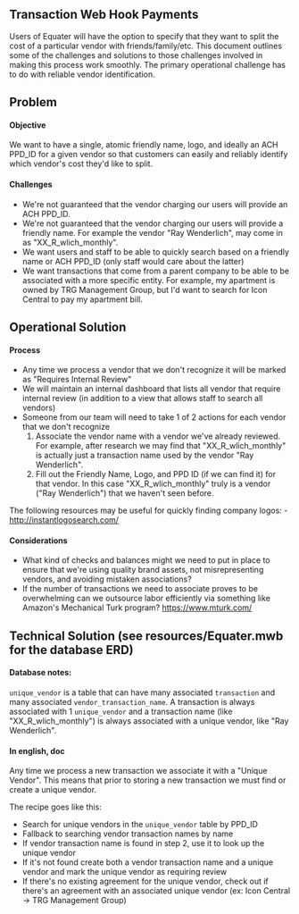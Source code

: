 ## Transaction Web Hook Payments

Users of Equater will have the option to specify that they want to split the cost of a particular vendor with
friends/family/etc. This document outlines some of the challenges and solutions to those challenges involved in making
this process work smoothly. The primary operational challenge has to do with reliable vendor identification.

## Problem

#### Objective

We want to have a single, atomic friendly name, logo, and ideally an ACH PPD_ID for a given vendor so that customers can
easily and reliably identify which vendor's cost they'd like to split.

#### Challenges

-   We're not guaranteed that the vendor charging our users will provide an ACH PPD_ID.
-   We're not guaranteed that the vendor charging our users will provide a friendly name. For example the vendor "Ray
    Wenderlich", may come in as "XX_R_wlich_monthly".
-   We want users and staff to be able to quickly search based on a friendly name or ACH PPD_ID (only staff would care
    about the latter)
-   We want transactions that come from a parent company to be able to be associated with a more specific entity. For
    example, my apartment is owned by TRG Management Group, but I'd want to search for Icon Central to pay my apartment
    bill.

## Operational Solution

#### Process

-   Any time we process a vendor that we don't recognize it will be marked as "Requires Internal Review"
-   We will maintain an internal dashboard that lists all vendor that require internal review (in addition to a view
    that allows staff to search all vendors)
-   Someone from our team will need to take 1 of 2 actions for each vendor that we don't recognize
    1. Associate the vendor name with a vendor we've already reviewed. For example, after research we may find that
       "XX_R_wlich_monthly" is actually just a transaction name used by the vendor "Ray Wenderlich".
    2. Fill out the Friendly Name, Logo, and PPD ID (if we can find it) for that vendor. In this case
       "XX_R_wlich_monthly" truly is a vendor ("Ray Wenderlich") that we haven't seen before.

The following resources may be useful for quickly finding company logos: - http://instantlogosearch.com/

#### Considerations

-   What kind of checks and balances might we need to put in place to ensure that we're using quality brand assets, not
    misrepresenting vendors, and avoiding mistaken associations?
-   If the number of transactions we need to associate proves to be overwhelming can we outsource labor efficiently via
    something like Amazon's Mechanical Turk program? https://www.mturk.com/

## Technical Solution (see resources/Equater.mwb for the database ERD)

#### Database notes:

`unique_vendor` is a table that can have many associated `transaction` and many associated `vendor_transaction_name`. A
transaction is always associated with 1 `unique_vendor` and a transaction name (like "XX_R_wlich_monthly") is always
associated with a unique vendor, like "Ray Wenderlich".

#### In english, doc

Any time we process a new transaction we associate it with a "Unique Vendor". This means that prior to storing a new
transaction we must find or create a unique vendor.

The recipe goes like this:

-   Search for unique vendors in the `unique_vendor` table by PPD_ID
-   Fallback to searching vendor transaction names by name
-   If vendor transaction name is found in step 2, use it to look up the unique vendor
-   If it's not found create both a vendor transaction name and a unique vendor and mark the unique vendor as requiring
    review
-   If there's no existing agreement for the unique vendor, check out if there's an agreement with an associated unique
    vendor (ex: Icon Central -> TRG Management Group)
